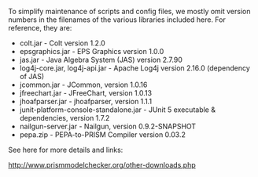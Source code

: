 To simplify maintenance of scripts and config files, we mostly omit version numbers in the filenames of the various libraries included here. For reference, they are:

* colt.jar - Colt version 1.2.0
* epsgraphics.jar - EPS Graphics version 1.0.0
* jas.jar - Java Algebra System (JAS) version 2.7.90
* log4j-core.jar, log4j-api.jar - Apache Log4j version 2.16.0 (dependency of JAS)
* jcommon.jar - JCommon, version 1.0.16
* jfreechart.jar - JFreeChart, version 1.0.13
* jhoafparser.jar - jhoafparser, version 1.1.1
* junit-platform-console-standalone.jar - JUnit 5 executable & dependencies, version 1.7.2
* nailgun-server.jar - Nailgun, version 0.9.2-SNAPSHOT
* pepa.zip - PEPA-to-PRISM Compiler version 0.03.2

See here for more details and links:

http://www.prismmodelchecker.org/other-downloads.php
